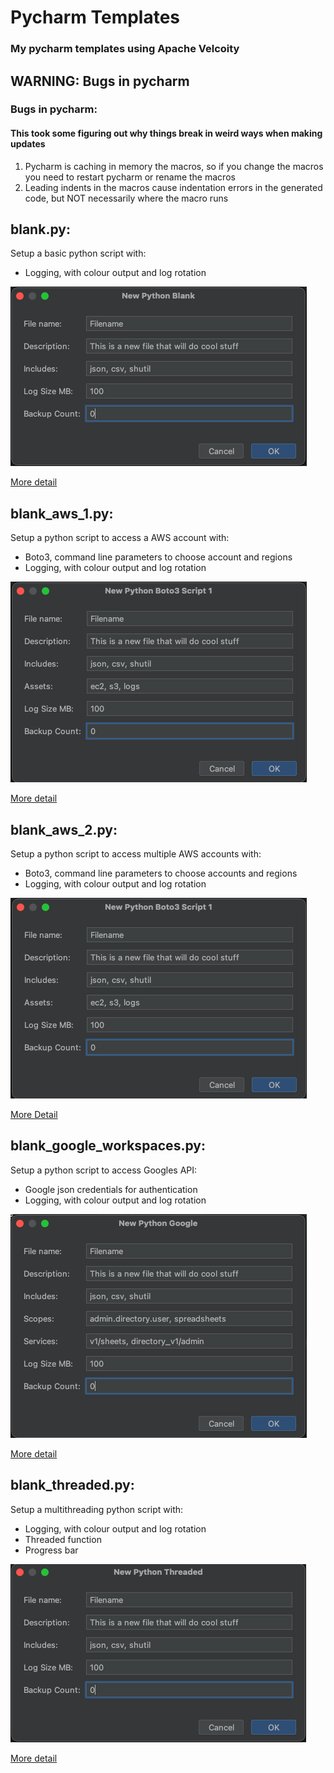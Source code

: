 # Pycharm Templates

### My pycharm templates using Apache Velcoity

## WARNING: Bugs in pycharm

### Bugs in pycharm:

#### This took some figuring out why things break in weird ways when making updates

1. Pycharm is caching in memory the macros, so if you change the macros you need to restart pycharm or rename the macros
2. Leading indents in the macros cause indentation errors in the generated code, but NOT necessarily where the macro
   runs

## blank.py:

Setup a basic python script with:

- Logging, with colour output and log rotation

![New Doc](media/blank.png)

[More detail](README_BLANK_PY.md)


## blank_aws_1.py:

Setup a python script to access a AWS account with:

- Boto3, command line parameters to choose account and regions
- Logging, with colour output and log rotation

![New Doc](media/blank_aws.png)

[More detail](README_BLANK_AWS_PY.md)

## blank_aws_2.py:

Setup a python script to access multiple AWS accounts with:

- Boto3, command line parameters to choose accounts and regions
- Logging, with colour output and log rotation

![New Doc](media/blank_aws.png)

[More Detail](README_BLANK_AWS_PY.md)


## blank_google_workspaces.py:

Setup a python script to access Googles API:

- Google json credentials for authentication
- Logging, with colour output and log rotation

![New Doc](media/blank_google_workspace.png)

[More detail](README_BLANK_GOOGLE_WORKSPACES_PY.md)

## blank_threaded.py:

Setup a multithreading python script with:

- Logging, with colour output and log rotation
- Threaded function
- Progress bar

![New Doc](media/blank_multithreaded.png)

[More detail](README_BLANK_THREADED_PY.md)